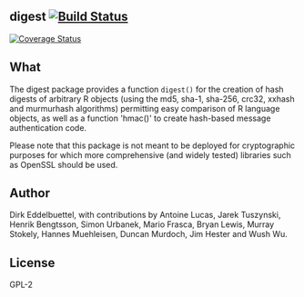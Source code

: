 ## digest [![Build Status](https://travis-ci.org/eddelbuettel/digest.png)](https://travis-ci.org/eddelbuettel/digest)
[![Coverage Status](https://img.shields.io/coveralls/eddelbuettel/digest.svg)](https://coveralls.io/r/eddelbuettel/digest?branch=master)

## What

The digest package provides a function `digest()` for the 
creation of hash digests of arbitrary R objects (using the md5, sha-1, 
sha-256, crc32, xxhash and murmurhash algorithms) permitting easy comparison
of R language objects, as well as a function 'hmac()' to create hash-based
message authentication code.

Please note that this package is not meant to be deployed for 
cryptographic purposes for which more comprehensive (and widely 
tested) libraries such as OpenSSL should be used.

## Author

Dirk Eddelbuettel, with contributions by Antoine Lucas, Jarek Tuszynski,
Henrik Bengtsson, Simon Urbanek, Mario Frasca, Bryan Lewis, Murray Stokely,
Hannes Muehleisen, Duncan Murdoch, Jim Hester and Wush Wu.

## License

GPL-2

